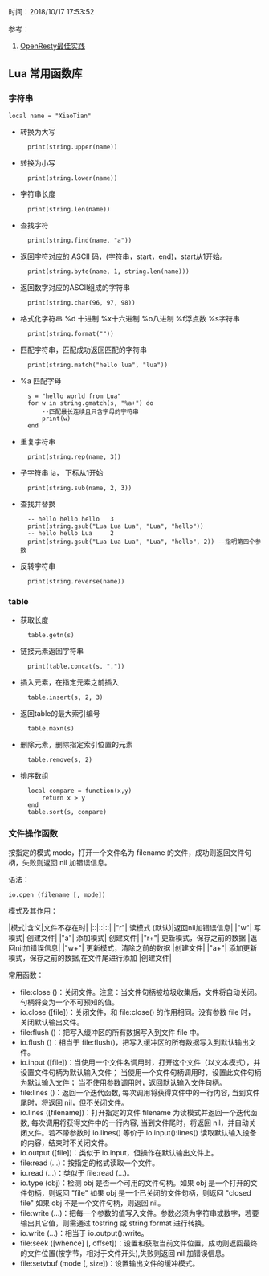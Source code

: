 时间：2018/10/17 17:53:52  

参考： 

1. [OpenResty最佳实践](https://www.gitbook.com/book/moonbingbing/openresty-best-practices)

## Lua 常用函数库  

### 字符串  

	local name = "XiaoTian"
	
* 转换为大写

		print(string.upper(name))
* 转换为小写

		print(string.lower(name))
* 字符串长度

		print(string.len(name))
* 查找字符

		print(string.find(name, "a"))
* 返回字符对应的 ASCII 码，(字符串，start，end)，start从1开始。

		print(string.byte(name, 1, string.len(name)))
* 返回数字对应的ASCII组成的字符串

		print(string.char(96, 97, 98))
* 格式化字符串 %d 十进制 %x十六进制 %o八进制 %f浮点数 %s字符串

		print(string.format(""))
* 匹配字符串，匹配成功返回匹配的字符串

		print(string.match("hello lua", "lua"))
* %a 匹配字母

		s = "hello world from Lua"
		for w in string.gmatch(s, "%a+") do
		    --匹配最长连续且只含字母的字符串
		    print(w)
		end
* 重复字符串

		print(string.rep(name, 3))
* 子字符串 ia， 下标从1开始

		print(string.sub(name, 2, 3))
* 查找并替换

		-- hello hello hello   3
		print(string.gsub("Lua Lua Lua", "Lua", "hello"))
		-- hello hello Lua     2
		print(string.gsub("Lua Lua Lua", "Lua", "hello", 2)) --指明第四个参数
* 反转字符串

		print(string.reverse(name))
### table

* 获取长度

		table.getn(s)
* 链接元素返回字符串
	
		print(table.concat(s, ",")) 
* 插入元素，在指定元素之前插入

		table.insert(s, 2, 3)
* 返回table的最大索引编号 

		table.maxn(s)
* 删除元素，删除指定索引位置的元素 

		table.remove(s, 2)
* 排序数组

		local compare = function(x,y)
		    return x > y
		end
		table.sort(s, compare)
### 文件操作函数

按指定的模式 mode，打开一个文件名为 filename 的文件，成功则返回文件句柄，失败则返回 nil 加错误信息。

语法：

	io.open (filename [, mode]) 

模式及其作用：

|模式|含义|文件不存在时|
|::|::|::|
|"r"|	读模式 (默认)|返回nil加错误信息|
|"w"|	写模式|	创建文件|
|"a"|	添加模式|	创建文件|
|"r+"|	更新模式，保存之前的数据	|返回nil加错误信息|
|"w+"|	更新模式，清除之前的数据	|创建文件|
|"a+"|	添加更新模式，保存之前的数据,在文件尾进行添加	|创建文件|

常用函数： 

* file:close ()：关闭文件。注意：当文件句柄被垃圾收集后，文件将自动关闭。句柄将变为一个不可预知的值。
* io.close ([file])：关闭文件，和 file:close() 的作用相同。没有参数 file 时，关闭默认输出文件。
* file:flush ()：把写入缓冲区的所有数据写入到文件 file 中。
* io.flush ()：相当于 file:flush()，把写入缓冲区的所有数据写入到默认输出文件。
* io.input ([file])：当使用一个文件名调用时，打开这个文件（以文本模式），并设置文件句柄为默认输入文件； 当使用一个文件句柄调用时，设置此文件句柄为默认输入文件； 当不使用参数调用时，返回默认输入文件句柄。
* file:lines ()：返回一个迭代函数, 每次调用将获得文件中的一行内容, 当到文件尾时，将返回 nil，但不关闭文件。
* io.lines ([filename])：打开指定的文件 filename 为读模式并返回一个迭代函数, 每次调用将获得文件中的一行内容, 当到文件尾时，将返回 nil，并自动关闭文件。若不带参数时 io.lines() 等价于 io.input():lines() 读取默认输入设备的内容，结束时不关闭文件。
* io.output ([file])：类似于 io.input，但操作在默认输出文件上。
* file:read (...)：按指定的格式读取一个文件。
* io.read (...)：类似于 file:read (...)。
* io.type (obj)：检测 obj 是否一个可用的文件句柄。如果 obj 是一个打开的文件句柄，则返回 "file" 如果 obj 是一个已关闭的文件句柄，则返回 "closed file" 如果 obj 不是一个文件句柄，则返回 nil。
* file:write (...)：把每一个参数的值写入文件。参数必须为字符串或数字，若要输出其它值，则需通过 tostring 或 string.format 进行转换。
* io.write (...)：相当于 io.output():write。
* file:seek ([whence] [, offset])：设置和获取当前文件位置，成功则返回最终的文件位置(按字节，相对于文件开头),失败则返回 nil 加错误信息。
* file:setvbuf (mode [, size])：设置输出文件的缓冲模式。

